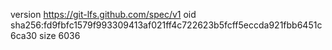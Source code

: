 version https://git-lfs.github.com/spec/v1
oid sha256:fd9fbfc1579f993309413af021ff4c722623b5fcff5eccda921fbb6451c6ca30
size 6036
